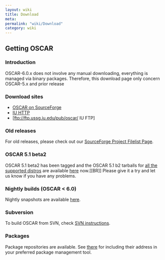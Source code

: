 ```yaml
---
layout: wiki
title: Download
meta: 
permalink: "wiki/Download"
category: wiki
---
```

<!-- Name: Download -->
<!-- Version: 9 -->
<!-- Author: valleegr -->

## Getting OSCAR

### Introduction

OSCAR-6.0.x does not involve any manual downloading, everything is managed via binary packages. Therefore, this download page only concern OSCAR-5.x and prior release
### Download sites

 * [OSCAR on SourceForge](http://sourceforge.net/project/showfiles.php?group_id=9368)
 * [IU HTTP](http://ftp.ussg.iu.edu/oscar)
 * [ftp://ftp.ussg.iu.edu/pub/oscar/ IU FTP]

### Old releases

For old releases, please check out our [SourceForge Project Filelist Page](http://sourceforge.net/project/showfiles.php?group_id=9368).

### OSCAR 5.1 beta2
OSCAR 5.1 beta2 has been tagged and the OSCAR 5.1 b2 tarballs for [all the supported distros](wiki/DistroSupport) are available [here](http://svn.oscar.openclustergroup.org/php/download.php?d_name=beta) now.[[BR]]
Please give it a try and let us know if you have any problems.


### Nightly builds (OSCAR < 6.0)

Nightly snapshots are available [here](http://svn.oscar.openclustergroup.org/php/download.php?d_name=nightly).

### Subversion

To build OSCAR from SVN, check [SVN instructions](wiki/SVNinstructions).

### Packages

Package repositories are available. See [there](http://svn.oscar.openclustergroup.org/trac/oscarwiki/repoTesting) for including their address in your preferred package management tool.
